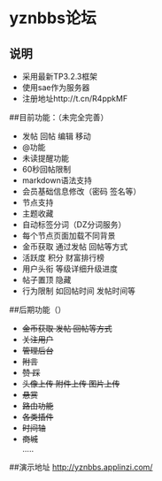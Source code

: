 # yznbbs论坛
 ## 说明
 - 采用最新TP3.2.3框架
 - 使用sae作为服务器
 - 注册地址http://t.cn/R4ppkMF
 
 ##目前功能：（未完全完善）
- 发帖 回帖 编辑 移动
- @功能
- 未读提醒功能
- 60秒回帖限制
- markdown语法支持
- 会员基础信息修改（密码 签名等）
- 节点支持
- 主题收藏 
- 自动标签分词（DZ分词服务）
- 每个节点页面加载不同背景
- 金币获取 通过发帖 回帖等方式
- 活跃度 积分 财富排行榜 
- 用户头衔 等级详细升级进度
- 帖子置顶 隐藏
- 行为限制 如回帖时间 发帖时间等
 
 ##后期功能（）
 - ~~金币获取 发帖 回帖等方式~~  
 - ~~关注用户~~  
 - ~~管理后台~~  
 - ~~附言~~  
 - ~~赞 踩~~  
 - ~~头像上传  附件上传  图片上传~~  
 - ~~悬赏~~  
 - ~~路由功能~~  
 - ~~各类插件~~  
 - ~~时间轴~~  
  - ~~商城~~  
  .....  
  
 
 ##演示地址
 http://yznbbs.applinzi.com/
